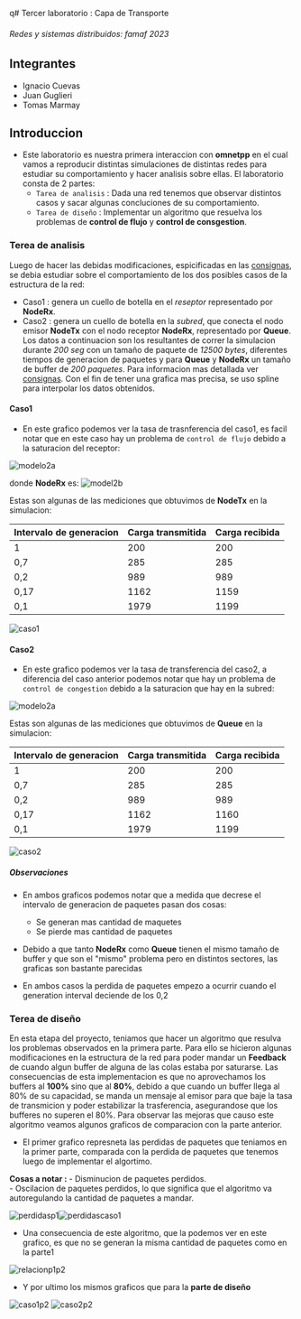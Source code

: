 q# Tercer laboratorio : Capa de Transporte 
###### Redes y sistemas distribuidos: famaf 2023
## Integrantes 
- Ignacio Cuevas
- Juan Guglieri 
- Tomas Marmay

## Introduccion
- Este laboratorio es nuestra primera interaccion con **omnetpp** en el cual vamos a reproducir distintas simulaciones de distintas redes para estudiar su comportamiento y hacer analisis sobre ellas.
El laboratorio consta de 2 partes:
    - `Tarea de analisis` : Dada una red tenemos que observar distintos casos y sacar algunas concluciones de su comportamiento. 
    - `Tarea de diseño` : Implementar un algoritmo que resuelva los problemas de **control de flujo** y **control de consgestion**.
### Terea de analisis
Luego de hacer las debidas modificaciones, espicificadas en las [consignas](lab3-enunciado.pdf), se debia estudiar sobre el comportamiento de los dos posibles casos de la estructura de la red:
- Caso1 : genera un cuello de botella en el *reseptor* representado por **NodeRx**. 
- Caso2 : genera un cuello de botella en la *subred*, que conecta el nodo emisor **NodeTx** con el nodo receptor **NodeRx**, representado por **Queue**.
Los datos a continuacion son los resultantes de correr la simulacion durante *200 seg* con un tamaño de paquete de *12500 bytes*, diferentes tiempos de generacion de paquetes y para **Queue** y **NodeRx** un tamaño de buffer de *200 paquetes*. Para informacion mas detallada ver [consignas](lab3-enunciado.pdf). 
Con el fin de tener una grafica mas precisa, se uso spline para interpolar los datos obtenidos. 

#### Caso1
- En este grafico podemos ver la tasa de trasnferencia del caso1, es facil notar que en este caso hay un problema de `control de flujo` debido a la saturacion del receptor:

![modelo2a](graphics/grafocaso1a.png)

donde **NodeRx** es: 
![model2b](graphics/grafocaso1b.png)


Estas son algunas de las mediciones que obtuvimos de **NodeTx** en la simulacion:

|Intervalo de generacion                |Carga transmitida                          |Carga recibida                         |
|----------------|-------------------------------|-----------------------------|
|1|200            |200            |
|0,7          |285            |285            |
|0,2          |989|989|
|0,17          |1162|1159|
|0,1          |1979|1199|

![caso1](graphics/caso1.png)

#### Caso2
- En este grafico podemos ver la tasa de transferencia del caso2, a diferencia del caso anterior podemos notar que hay un problema de `control de congestion` debido a la saturacion que hay en la subred:

![modelo2a](graphics/grafocaso2a.png)

Estas son algunas de las mediciones que obtuvimos de **Queue** en la simulacion:

|Intervalo de generacion                |Carga transmitida                          |Carga recibida                         |
|----------------|-------------------------------|-----------------------------|
|1|200            |200            |
|0,7          |285            |285            |
|0,2          |989|989|
|0,17          |1162|1160|
|0,1          |1979|1199|


![caso2](graphics/caso2.png)

##### Observaciones
- En ambos graficos podemos notar que a medida que decrese el intervalo de generacion de paquetes pasan dos cosas:
    - Se generan mas cantidad de maquetes
    - Se pierde mas cantidad de paquetes

- Debido a que tanto **NodeRx** como **Queue** tienen el mismo tamaño de buffer y que son el "mismo" problema pero en distintos sectores, las graficas son bastante parecidas
- En ambos casos la perdida de paquetes empezo a ocurrir cuando el generation interval deciende de los 0,2

### Terea de diseño

En esta etapa del proyecto, teniamos que hacer un algoritmo que resulva los problemas observados en la primera parte. Para ello se hicieron algunas modificaciones en la estructura de la red para poder mandar un **Feedback** de cuando algun buffer de alguna de las colas estaba por saturarse. Las consecuencias de esta implementacion es que no aprovechamos los buffers al **100%** sino que al **80%**, debido a que cuando un buffer llega al 80% de su capacidad, se manda un mensaje al emisor para que baje la tasa de transmicion y poder estabilizar la trasferencia, asegurandose que los bufferes no superen el 80%.
Para observar las mejoras que causo este algoritmo veamos algunos graficos de comparacion con la parte anterior.

- El primer grafico represneta las perdidas de paquetes que teniamos en la primer parte, comparada con la perdida de paquetes que tenemos luego de implementar el algortimo.

**Cosas a notar :**
    - Disminucion de paquetes perdidos.    
    - Oscilacion de paquetes perdidos, lo que significa que el algoritmo va autoregulando la cantidad de paquetes a mandar. 

![perdidasp1](graphics/perdidas-primera-parte.png)![perdidascaso1](graphics/perdidas-segunda-parte.png)

    

- Una consecuencia de este algoritmo, que la podemos ver en este grafico, es que no se generan la misma cantidad de paquetes como en la parte1

![relacionp1p2](graphics/relacionp1-p2.png)

- Y por ultimo los mismos graficos que para la **parte de diseño**

![caso1p2](graphics/caso1p2.png) ![caso2p2](graphics/caso2p2.png)